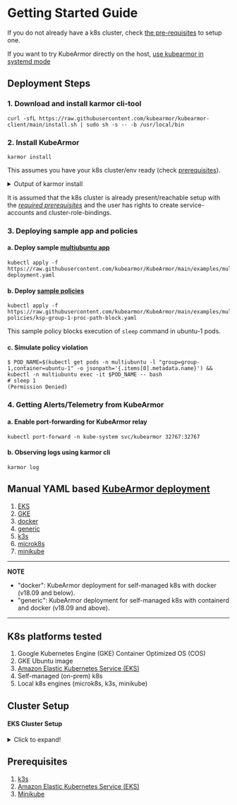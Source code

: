 # Getting Started Guide

If you do not already have a k8s cluster, check [the pre-requisites](#prerequisites) to setup one.

If you want to try KubeArmor directly on the host, [use kubearmor in systemd mode](kubearmor_vm.md)

## Deployment Steps
### 1. Download and install karmor cli-tool
```
curl -sfL https://raw.githubusercontent.com/kubearmor/kubearmor-client/main/install.sh | sudo sh -s -- -b /usr/local/bin
```

### 2. Install KubeArmor
```
karmor install
```
This assumes you have your k8s cluster/env ready (check [prerequisites](#prerequisites)).
<details>
  <summary>Output of karmor install</summary>

```
aws@pandora:~$ karmor install
Auto Detected Environment : docker
CRD kubearmorpolicies.security.kubearmor.com ...
CRD kubearmorhostpolicies.security.kubearmor.com ...
Service Account ...
Cluster Role Bindings ...
KubeArmor Relay Service ...
KubeArmor Relay Deployment ...
KubeArmor DaemonSet ...
KubeArmor Policy Manager Service ...
KubeArmor Policy Manager Deployment ...
KubeArmor Host Policy Manager Service ...
KubeArmor Host Policy Manager Deployment ...
```
</details>

It is assumed that the k8s cluster is already present/reachable setup with the [*required prerequisites*](#Prerequisites) and the user has rights to create service-accounts and cluster-role-bindings.

### 3. Deploying sample app and policies
   
#### a. Deploy sample [multiubuntu app](../examples/multiubuntu.md)
```
kubectl apply -f https://raw.githubusercontent.com/kubearmor/KubeArmor/main/examples/multiubuntu/multiubuntu-deployment.yaml
```
#### b. Deploy [sample policies](security_policy_examples.md)
```
kubectl apply -f https://raw.githubusercontent.com/kubearmor/KubeArmor/main/examples/multiubuntu/security-policies/ksp-group-1-proc-path-block.yaml
```
This sample policy blocks execution of `sleep` command in ubuntu-1 pods.
#### c. Simulate policy violation
```
$ POD_NAME=$(kubectl get pods -n multiubuntu -l "group=group-1,container=ubuntu-1" -o jsonpath='{.items[0].metadata.name}') && kubectl -n multiubuntu exec -it $POD_NAME -- bash
# sleep 1
(Permission Denied)
```
### 4. Getting Alerts/Telemetry from KubeArmor
#### a. Enable port-forwarding for KubeArmor relay
```
kubectl port-forward -n kube-system svc/kubearmor 32767:32767
```
#### b. Observing logs using karmor cli
```
karmor log
```

## Manual YAML based [KubeArmor deployment](https://github.com/kubearmor/KubeArmor/tree/main/deployments)
1. [EKS](https://github.com/kubearmor/KubeArmor/tree/main/deployments/EKS)
2. [GKE](https://github.com/kubearmor/KubeArmor/tree/main/deployments/GKE)
3. [docker](https://github.com/kubearmor/KubeArmor/tree/main/deployments/docker)
4. [generic](https://github.com/kubearmor/KubeArmor/tree/main/deployments/generic)
5. [k3s](https://github.com/kubearmor/KubeArmor/tree/main/deployments/k3s)
6. [microk8s](https://github.com/kubearmor/KubeArmor/tree/main/deployments/microk8s)
7. [minikube](https://github.com/kubearmor/KubeArmor/tree/main/deployments/minikube)

---
**NOTE**
* "docker": KubeArmor deployment for self-managed k8s with docker (v18.09 and below).
* "generic": KubeArmor deployment for self-managed k8s with containerd and docker (v18.09 and above).
---

## K8s platforms tested
1. Google Kubernetes Engine (GKE) Container Optimized OS (COS)
2. GKE Ubuntu image
3. [Amazon Elastic Kubernetes Service (EKS)](../deployments/EKS)
4. Self-managed (on-prem) k8s
5. Local k8s engines (microk8s, k3s, minikube)

## Cluster Setup

#### EKS Cluster Setup

<details>
<summary>Click to expand!</summary>

### Deploy KubeArmor on EKS

#### 1. Prerequisite for the deployment

- Set up AWS credentials on your system

  Follow the [Getting started with Amazon EKS](https://docs.aws.amazon.com/eks/latest/userguide/getting-started.html "Getting started with Amazon EKS") guide

- Install eksctl

  Install eksctl on your local system

  ```
  curl --silent --location "https://github.com/weaveworks/eksctl/releases/latest/download/eksctl_$(uname -s)_amd64.tar.gz" | tar xz -C /tmp
  sudo mv /tmp/eksctl /usr/local/bin
  eksctl version
  ```

#### 2. Creating an EKS cluster

- Create ClusterConfig (eks-config.yaml)

  <details>
  <summary>(Option 1) Create an EKS cluster configuration using Ubuntu 20.04 </summary>
  KubeArmor needs kernel headers installed on each node, so we create an EKS cluster with the following configuration:

  ```yaml
  apiVersion: eksctl.io/v1alpha5
  kind: ClusterConfig

  metadata:
    name: kubearmor-ub20
    region: us-east-2

  nodeGroups:
    - name: ng-1
      amiFamily: "Ubuntu2004"
      desiredCapacity: 1
      ssh:
        allow: true
      preBootstrapCommands:
        - "sudo apt install linux-headers-$(uname -r)"
  ```

  Save the above EKS `ClusterConfig` yaml as `eks-config.yaml`.
  </details>

  <details>
  <summary>(Option 2) Create an EKS cluster configuration using Amazon Linux 2 </summary>
  KubeArmor needs kernel headers installed on each node, so we create an EKS cluster with the following configuration:

  ```yaml
  apiVersion: eksctl.io/v1alpha5
  kind: ClusterConfig

  metadata:
    name: kubearmor-cluster
    region: us-east-2

  nodeGroups:
    - name: ng-1
      desiredCapacity: 2
      ssh:
        allow: true

      preBootstrapCommands:
        - "sudo yum install -y kernel-devel-$(uname --kernel-release)"
  ```

  Save the above EKS `ClusterConfig` yaml as `eks-config.yaml`.

  ##### Limitation

  KubeArmor on RedHat based Linux distributions currently supports the audit mode only, which means that you are not able to enforce security policies while the events related to the policies can be audited.
  </details>

- Create the EKS cluster:

  Create the cluster using eksctl

  ```
  eksctl create cluster -f ./eks-config.yaml
  ```

  <details>
    <summary>Output for eksctl create cluster</summary>

  ```
  aws@pandora:~$ eksctl create cluster -f ./eks-ub20.yaml
  2021-11-09 07:30:48 [ℹ]  eksctl version 0.70.0
  2021-11-09 07:30:48 [ℹ]  using region us-east-2
  2021-11-09 07:30:49 [ℹ]  setting availability zones to [us-east-2b us-east-2a us-east-2c]
  2021-11-09 07:30:49 [ℹ]  subnets for us-east-2b - public:192.168.0.0/19 private:192.168.96.0/19
  2021-11-09 07:30:49 [ℹ]  subnets for us-east-2a - public:192.168.32.0/19 private:192.168.128.0/19
  2021-11-09 07:30:49 [ℹ]  subnets for us-east-2c - public:192.168.64.0/19 private:192.168.160.0/19
  2021-11-09 07:30:49 [!]  Custom AMI detected for nodegroup ng-1. Please refer to https://github.com/weaveworks/eksctl/issues/3563 for upcoming breaking changes
  2021-11-09 07:30:49 [ℹ]  nodegroup "ng-1" will use "ami-027c737021be27497" [Ubuntu2004/1.20]
  2021-11-09 07:30:50 [ℹ]  using SSH public key "/home/aws/.ssh/id_rsa.pub" as "eksctl-demo2-kubearmor-ub20-nodegroup-ng-1-03:fb:f9:0e:5a:56:13:1e:a4:d6:ab:7e:f3:b2:83:81"
  2021-11-09 07:30:51 [ℹ]  using Kubernetes version 1.20
  2021-11-09 07:30:51 [ℹ]  creating EKS cluster "demo2-kubearmor-ub20" in "us-east-2" region with un-managed nodes
  2021-11-09 07:30:51 [ℹ]  1 nodegroup (ng-1) was included (based on the include/exclude rules)
  2021-11-09 07:30:51 [ℹ]  will create a CloudFormation stack for cluster itself and 1 nodegroup stack(s)
  2021-11-09 07:30:51 [ℹ]  will create a CloudFormation stack for cluster itself and 0 managed nodegroup stack(s)
  2021-11-09 07:30:51 [ℹ]  if you encounter any issues, check CloudFormation console or try 'eksctl utils describe-stacks --region=us-east-2 --cluster=demo2-kubearmor-ub20'
  2021-11-09 07:30:51 [ℹ]  CloudWatch logging will not be enabled for cluster "demo2-kubearmor-ub20" in "us-east-2"
  2021-11-09 07:30:51 [ℹ]  you can enable it with 'eksctl utils update-cluster-logging --enable-types={SPECIFY-YOUR-LOG-TYPES-HERE (e.g. all)} --region=us-east-2 --cluster=demo2-kubearmor-ub20'
  2021-11-09 07:30:51 [ℹ]  Kubernetes API endpoint access will use default of {publicAccess=true, privateAccess=false} for cluster "demo2-kubearmor-ub20" in "us-east-2"
  2021-11-09 07:30:51 [ℹ]
  2 sequential tasks: { create cluster control plane "demo2-kubearmor-ub20",
      2 sequential sub-tasks: {
          wait for control plane to become ready,
          create nodegroup "ng-1",
      }
  }
  2021-11-09 07:30:51 [ℹ]  building cluster stack "eksctl-demo2-kubearmor-ub20-cluster"
  2021-11-09 07:30:52 [ℹ]  deploying stack "eksctl-demo2-kubearmor-ub20-cluster"
  2021-11-09 07:31:22 [ℹ]  waiting for CloudFormation stack "eksctl-demo2-kubearmor-ub20-cluster"
  2021-11-09 07:31:54 [ℹ]  waiting for CloudFormation stack "eksctl-demo2-kubearmor-ub20-cluster"
  2021-11-09 07:32:55 [ℹ]  waiting for CloudFormation stack "eksctl-demo2-kubearmor-ub20-cluster"
  2021-11-09 07:33:56 [ℹ]  waiting for CloudFormation stack "eksctl-demo2-kubearmor-ub20-cluster"
  2021-11-09 07:34:57 [ℹ]  waiting for CloudFormation stack "eksctl-demo2-kubearmor-ub20-cluster"
  2021-11-09 07:35:58 [ℹ]  waiting for CloudFormation stack "eksctl-demo2-kubearmor-ub20-cluster"
  2021-11-09 07:36:59 [ℹ]  waiting for CloudFormation stack "eksctl-demo2-kubearmor-ub20-cluster"
  2021-11-09 07:38:00 [ℹ]  waiting for CloudFormation stack "eksctl-demo2-kubearmor-ub20-cluster"
  2021-11-09 07:39:01 [ℹ]  waiting for CloudFormation stack "eksctl-demo2-kubearmor-ub20-cluster"
  2021-11-09 07:40:02 [ℹ]  waiting for CloudFormation stack "eksctl-demo2-kubearmor-ub20-cluster"
  2021-11-09 07:41:03 [ℹ]  waiting for CloudFormation stack "eksctl-demo2-kubearmor-ub20-cluster"
  2021-11-09 07:42:04 [ℹ]  waiting for CloudFormation stack "eksctl-demo2-kubearmor-ub20-cluster"
  2021-11-09 07:44:11 [ℹ]  building nodegroup stack "eksctl-demo2-kubearmor-ub20-nodegroup-ng-1"
  2021-11-09 07:44:11 [!]  Custom AMI detected for nodegroup ng-1, using legacy nodebootstrap mechanism. Please refer to https://github.com/weaveworks/eksctl/issues/3563 for upcoming breaking changes
  2021-11-09 07:44:11 [ℹ]  --nodes-min=1 was set automatically for nodegroup ng-1
  2021-11-09 07:44:11 [ℹ]  --nodes-max=1 was set automatically for nodegroup ng-1
  2021-11-09 07:44:12 [ℹ]  deploying stack "eksctl-demo2-kubearmor-ub20-nodegroup-ng-1"
  2021-11-09 07:44:12 [ℹ]  waiting for CloudFormation stack "eksctl-demo2-kubearmor-ub20-nodegroup-ng-1"
  2021-11-09 07:44:29 [ℹ]  waiting for CloudFormation stack "eksctl-demo2-kubearmor-ub20-nodegroup-ng-1"
  2021-11-09 07:44:47 [ℹ]  waiting for CloudFormation stack "eksctl-demo2-kubearmor-ub20-nodegroup-ng-1"
  2021-11-09 07:45:07 [ℹ]  waiting for CloudFormation stack "eksctl-demo2-kubearmor-ub20-nodegroup-ng-1"
  2021-11-09 07:45:25 [ℹ]  waiting for CloudFormation stack "eksctl-demo2-kubearmor-ub20-nodegroup-ng-1"
  2021-11-09 07:45:46 [ℹ]  waiting for CloudFormation stack "eksctl-demo2-kubearmor-ub20-nodegroup-ng-1"
  2021-11-09 07:46:06 [ℹ]  waiting for CloudFormation stack "eksctl-demo2-kubearmor-ub20-nodegroup-ng-1"
  2021-11-09 07:46:26 [ℹ]  waiting for CloudFormation stack "eksctl-demo2-kubearmor-ub20-nodegroup-ng-1"
  2021-11-09 07:46:44 [ℹ]  waiting for CloudFormation stack "eksctl-demo2-kubearmor-ub20-nodegroup-ng-1"
  2021-11-09 07:47:03 [ℹ]  waiting for CloudFormation stack "eksctl-demo2-kubearmor-ub20-nodegroup-ng-1"
  2021-11-09 07:47:20 [ℹ]  waiting for CloudFormation stack "eksctl-demo2-kubearmor-ub20-nodegroup-ng-1"
  2021-11-09 07:47:37 [ℹ]  waiting for CloudFormation stack "eksctl-demo2-kubearmor-ub20-nodegroup-ng-1"
  2021-11-09 07:47:57 [ℹ]  waiting for CloudFormation stack "eksctl-demo2-kubearmor-ub20-nodegroup-ng-1"
  2021-11-09 07:47:58 [ℹ]  waiting for the control plane availability...
  2021-11-09 07:47:58 [✔]  saved kubeconfig as "/home/aws/.kube/config"
  2021-11-09 07:47:58 [ℹ]  no tasks
  2021-11-09 07:47:58 [✔]  all EKS cluster resources for "demo2-kubearmor-ub20" have been created
  2021-11-09 07:47:59 [ℹ]  adding identity "arn:aws:iam::199488642388:role/eksctl-demo2-kubearmor-ub20-nodeg-NodeInstanceRole-1AQF5DSREK44B" to auth ConfigMap
  2021-11-09 07:48:00 [ℹ]  nodegroup "ng-1" has 0 node(s)
  2021-11-09 07:48:00 [ℹ]  waiting for at least 1 node(s) to become ready in "ng-1"
  2021-11-09 07:49:32 [ℹ]  nodegroup "ng-1" has 1 node(s)
  2021-11-09 07:49:32 [ℹ]  node "ip-192-168-82-227.us-east-2.compute.internal" is ready
  2021-11-09 07:49:34 [ℹ]  kubectl command should work with "/home/aws/.kube/config", try 'kubectl get nodes'
  2021-11-09 07:49:34 [✔]  EKS cluster "demo2-kubearmor-ub20" in "us-east-2" region is ready
  ```

  </details>

#### 3. Deploying KubeArmor

- Follow the [deployment guide](../../getting-started/deployment_guide.md) to install KubeArmor in the cluster.
</details>

## Prerequisites
1. [k3s](../deployments/k3s)
2. [Amazon Elastic Kubernetes Service (EKS)](../deployments/EKS#prerequisite-for-the-deployment)
3. [Minikube](../contribution/minikube#minikube-installation)
